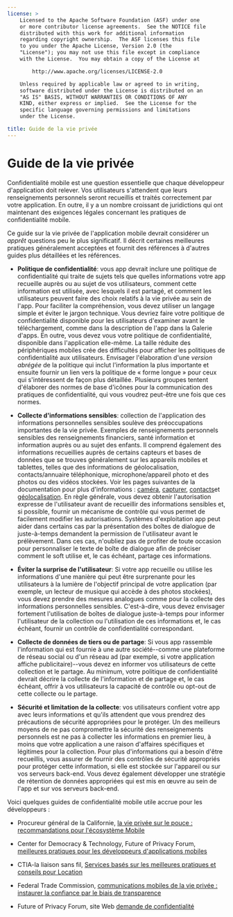 ```yaml
---
license: >
    Licensed to the Apache Software Foundation (ASF) under one
    or more contributor license agreements.  See the NOTICE file
    distributed with this work for additional information
    regarding copyright ownership.  The ASF licenses this file
    to you under the Apache License, Version 2.0 (the
    "License"); you may not use this file except in compliance
    with the License.  You may obtain a copy of the License at

        http://www.apache.org/licenses/LICENSE-2.0

    Unless required by applicable law or agreed to in writing,
    software distributed under the License is distributed on an
    "AS IS" BASIS, WITHOUT WARRANTIES OR CONDITIONS OF ANY
    KIND, either express or implied.  See the License for the
    specific language governing permissions and limitations
    under the License.

title: Guide de la vie privée
---
```


# Guide de la vie privée

Confidentialité mobile est une question essentielle que chaque développeur d'application doit relever. Vos utilisateurs s'attendent que leurs renseignements personnels seront recueillis et traités correctement par votre application. En outre, il y a un nombre croissant de juridictions qui ont maintenant des exigences légales concernant les pratiques de confidentialité mobile.

Ce guide sur la vie privée de l'application mobile devrait considérer un *apprêt* questions peu le plus significatif. Il décrit certaines meilleures pratiques généralement acceptées et fournit des références à d'autres guides plus détaillées et les références.

*   **Politique de confidentialité**: vous app devrait inclure une politique de confidentialité qui traite de sujets tels que quelles informations votre app recueille auprès ou au sujet de vos utilisateurs, comment cette information est utilisée, avec lesquels il est partagé, et comment les utilisateurs peuvent faire des choix relatifs à la vie privée au sein de l'app. Pour faciliter la compréhension, vous devez utiliser un langage simple et éviter le jargon technique. Vous devriez faire votre politique de confidentialité disponible pour les utilisateurs d'examiner avant le téléchargement, comme dans la description de l'app dans la Galerie d'apps. En outre, vous devez vous votre politique de confidentialité, disponible dans l'application elle-même. La taille réduite des périphériques mobiles crée des difficultés pour afficher les politiques de confidentialité aux utilisateurs. Envisager l'élaboration d'une *version abrégée* de la politique qui inclut l'information la plus importante et ensuite fournir un lien vers la politique de « forme longue » pour ceux qui s'intéressent de façon plus détaillée. Plusieurs groupes tentent d'élaborer des normes de base d'icônes pour la communication des pratiques de confidentialité, qui vous voudrez peut-être une fois que ces normes.

*   **Collecte d'informations sensibles**: collection de l'application des informations personnelles sensibles soulève des préoccupations importantes de la vie privée. Exemples de renseignements personnels sensibles des renseignements financiers, santé information et information auprès ou au sujet des enfants. Il comprend également des informations recueillies auprès de certains capteurs et bases de données que se trouves généralement sur les appareils mobiles et tablettes, telles que des informations de géolocalisation, contacts/annuaire téléphonique, microphone/appareil photo et des photos ou des vidéos stockées. Voir les pages suivantes de la documentation pour plus d'informations : [caméra][1], [capturer][2], [contacts][3]et [géolocalisation][4]. En règle générale, vous devez obtenir l'autorisation expresse de l'utilisateur avant de recueillir des informations sensibles et, si possible, fournir un mécanisme de contrôle qui vous permet de facilement modifier les autorisations. Systèmes d'exploitation app peut aider dans certains cas par la présentation des boîtes de dialogue de juste-à-temps demandent la permission de l'utilisateur avant le prélèvement. Dans ces cas, n'oubliez pas de profiter de toute occasion pour personnaliser le texte de boîte de dialogue afin de préciser comment le soft utilise et, le cas échéant, partage ces informations.

*   **Éviter la surprise de l'utilisateur**: Si votre app recueille ou utilise les informations d'une manière qui peut être surprenante pour les utilisateurs à la lumière de l'objectif principal de votre application (par exemple, un lecteur de musique qui accède à des photos stockées), vous devez prendre des mesures analogues comme pour la collecte des informations personnelles sensibles. C'est-à-dire, vous devez envisager fortement l'utilisation de boîtes de dialogue juste-à-temps pour informer l'utilisateur de la collection ou l'utilisation de ces informations et, le cas échéant, fournir un contrôle de confidentialité correspondant.

*   **Collecte de données de tiers ou de partage**: Si vous app rassemble l'information qui est fournie à une autre société--comme une plateforme de réseau social ou d'un réseau ad (par exemple, si votre application affiche publicitaire)--vous devez en informer vos utilisateurs de cette collection et le partage. Au minimum, votre politique de confidentialité devrait décrire la collecte de l'information et de partage et, le cas échéant, offrir à vos utilisateurs la capacité de contrôle ou opt-out de cette collecte ou le partage.

*   **Sécurité et limitation de la collecte**: vos utilisateurs confient votre app avec leurs informations et qu'ils attendent que vous prendrez des précautions de sécurité appropriées pour le protéger. Un des meilleurs moyens de ne pas compromettre la sécurité des renseignements personnels est ne pas à collecter les informations en premier lieu, à moins que votre application a une raison d'affaires spécifiques et légitimes pour la collection. Pour plus d'informations qui a besoin d'être recueillis, vous assurer de fournir des contrôles de sécurité appropriés pour protéger cette information, si elle est stockée sur l'appareil ou sur vos serveurs back-end. Vous devez également développer une stratégie de rétention de données appropriées qui est mis en œuvre au sein de l'app et sur vos serveurs back-end.

 [1]: cordova_camera_camera.md.html
 [2]: cordova_media_capture_capture.md.html
 [3]: cordova_contacts_contacts.md.html
 [4]: cordova_geolocation_geolocation.md.html

Voici quelques guides de confidentialité mobile utile accrue pour les développeurs :

*   Procureur général de la Californie, [la vie privée sur le pouce : recommandations pour l'écosystème Mobile][5]

*   Center for Democracy & Technology, Future of Privacy Forum, [meilleures pratiques pour les développeurs d'applications mobiles][6]

*   CTIA-la liaison sans fil, [Services basés sur les meilleures pratiques et conseils pour Location][7]

*   Federal Trade Commission, [communications mobiles de la vie privée : instaurer la confiance par le biais de transparence][8]

*   Future of Privacy Forum, site Web [demande de confidentialité][9]

 [5]: http://oag.ca.gov/sites/all/files/pdfs/privacy/privacy_on_the_go.pdf
 [6]: http://www.futureofprivacy.org/wp-content/uploads/Best-Practices-for-Mobile-App-Developers_Final.pdf
 [7]: http://www.ctia.org/business_resources/wic/index.cfm/AID/11300
 [8]: http://www.ftc.gov/os/2013/02/130201mobileprivacyreport.pdf
 [9]: http://www.applicationprivacy.org